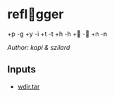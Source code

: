 # refl🤣gger

+p
-g
+y
-i
+t
-t
+h
-h
+🤣
-🤣
+n
-n

*Author: kapi & szilard*

## Inputs
- [wdir.tar](input/wdir.tar)

